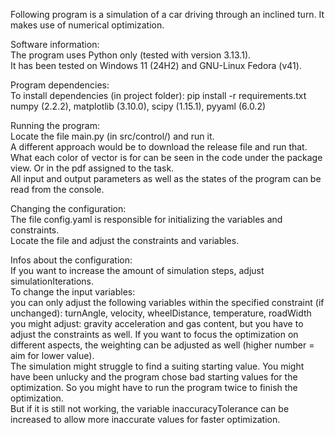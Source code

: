 Following program is a simulation of a car driving through an inclined turn. It makes use of numerical optimization.


Software information: <br/>
The program uses Python only (tested with version 3.13.1). <br/>
It has been tested on Windows 11 (24H2) and GNU-Linux Fedora (v41). <br/>


Program dependencies: <br/>
To install dependencies (in project folder): pip install -r requirements.txt <br/>
numpy (2.2.2), matplotlib (3.10.0), scipy (1.15.1), pyyaml (6.0.2) <br/>


Running the program: <br/>
Locate the file main.py (in src/control/) and run it. <br/>
A different approach would be to download the release file and run that. <br/>
What each color of vector is for can be seen in the code under the package view. Or in the pdf assigned to the task. <br/>
All input and output parameters as well as the states of the program can be read from the console. <br/>


Changing the configuration: <br/>
The file config.yaml is responsible for initializing the variables and constraints. <br/>
Locate the file and adjust the constraints and variables. <br/>


Infos about the configuration: <br/>
If you want to increase the amount of simulation steps, adjust simulationIterations. <br/>
To change the input variables: <br/>
you can only adjust the following variables within the specified constraint (if unchanged): turnAngle, velocity, wheelDistance, temperature, roadWidth <br/>
you might adjust: gravity acceleration and gas content, but you have to adjust the constraints as well. If you want to focus the optimization on different aspects, the weighting can be adjusted as well (higher number = aim for lower value). <br/>
The simulation might struggle to find a suiting starting value. You might have been unlucky and the program chose bad starting values for the optimization. So you might have to run the program twice to finish the optimization. <br/>
But if it is still not working, the variable inaccuracyTolerance can be increased to allow more inaccurate values for faster optimization. <br/>